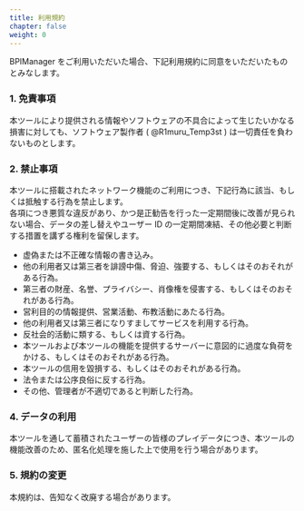 ```yaml
---
title: 利用規約
chapter: false
weight: 0
---
```


BPIManager をご利用いただいた場合、下記利用規約に同意をいただいたものとみなします。

### 1. 免責事項

本ツールにより提供される情報やソフトウェアの不具合によって生じたいかなる損害に対しても、ソフトウェア製作者 ( @R1muru_Temp3st ) は一切責任を負わないものとします。

### 2. 禁止事項

本ツールに搭載されたネットワーク機能のご利用につき、下記行為に該当、もしくは抵触する行為を禁止します。  
各項につき悪質な違反があり、かつ是正勧告を行った一定期間後に改善が見られない場合、データの差し替えやユーザー ID の一定期間凍結、その他必要と判断する措置を講ずる権利を留保します。

- 虚偽または不正確な情報の書き込み。
- 他の利用者又は第三者を誹謗中傷、脅迫、強要する、もしくはそのおそれがある行為。
- 第三者の財産、名誉、プライバシー、肖像権を侵害する、もしくはそのおそれがある行為。
- 営利目的の情報提供、営業活動、布教活動にあたる行為。
- 他の利用者又は第三者になりすましてサービスを利用する行為。
- 反社会的活動に類する、もしくは資する行為。
- 本ツールおよび本ツールの機能を提供するサーバーに意図的に過度な負荷をかける、もしくはそのおそれがある行為。
- 本ツールの信用を毀損する、もしくはそのおそれがある行為。
- 法令または公序良俗に反する行為。
- その他、管理者が不適切であると判断した行為。

### 4. データの利用

本ツールを通して蓄積されたユーザーの皆様のプレイデータにつき、本ツールの機能改善のため、匿名化処理を施した上で使用を行う場合があります。

### 5. 規約の変更

本規約は、告知なく改廃する場合があります。
